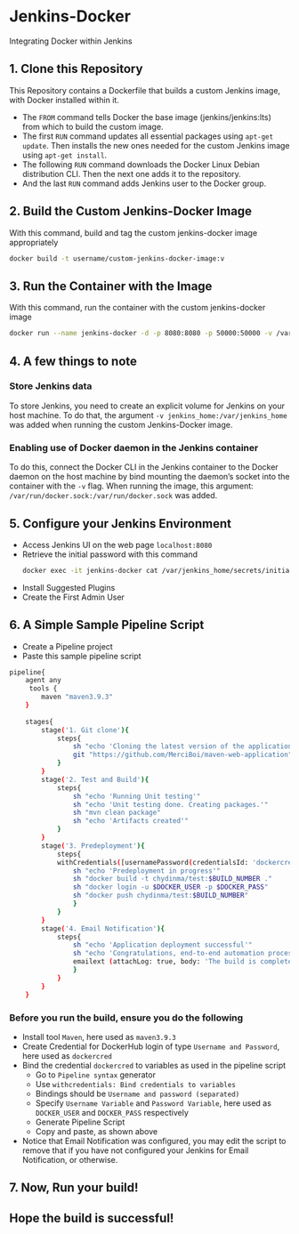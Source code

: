 # Jenkins-Docker
Integrating Docker within Jenkins

## 1. Clone this Repository

This Repository contains a Dockerfile that builds a custom Jenkins image, with Docker installed within it.
* The `FROM` command tells Docker the base image (jenkins/jenkins:lts) from which to build the custom image.
* The first `RUN` command updates all essential packages using `apt-get update`. Then installs the new ones needed for the custom Jenkins image using `apt-get install`.
* The following `RUN` command downloads the Docker Linux Debian distribution CLI. Then the next one adds it to the repository.
* And the last `RUN` command adds Jenkins user to the Docker group.

## 2. Build the Custom Jenkins-Docker Image

With this command, build and tag the custom jenkins-docker image appropriately
```bash
docker build -t username/custom-jenkins-docker-image:v
```

## 3. Run the Container with the Image

With this command, run the container with the custom jenkins-docker image
```bash
docker run --name jenkins-docker -d -p 8080:8080 -p 50000:50000 -v /var/run/docker.sock:/var/run/docker.sock -v jenkins_home:/var/jenkins_home username/custom-jenkins-docker-image:v
```

## 4. A few things to note

### Store Jenkins data

To store Jenkins, you need to create an explicit volume for Jenkins on your host machine. To do that, the argument `-v jenkins_home:/var/jenkins_home` was added when running the custom Jenkins-Docker image.

### Enabling use of Docker daemon in the Jenkins container

To do this, connect the Docker CLI in the Jenkins container to the Docker daemon on the host machine by bind mounting the daemon’s socket into the container with the `-v` flag. When running the image, this argument: `/var/run/docker.sock:/var/run/docker.sock` was added.

## 5. Configure your Jenkins Environment

* Access Jenkins UI on the web page
  `localhost:8080`
* Retrieve the initial password with this command
  ```bash
  docker exec -it jenkins-docker cat /var/jenkins_home/secrets/initialAdminPassword
  ```
* Install Suggested Plugins
* Create the First Admin User

## 6. A Simple Sample Pipeline Script

* Create a Pipeline project
* Paste this sample pipeline script
```bash
pipeline{
    agent any
     tools {
        maven "maven3.9.3"
    }
    
    stages{
        stage('1. Git clone'){
            steps{
                sh "echo 'Cloning the latest version of the application'"
                git "https://github.com/MerciBoi/maven-web-application"
            }
        }
        stage('2. Test and Build'){
            steps{
                sh "echo 'Running Unit testing'"
                sh "echo 'Unit testing done. Creating packages.'"
                sh "mvn clean package"
                sh "echo 'Artifacts created'"
            }
        }
        stage('3. Predeployment'){
            steps{
            withCredentials([usernamePassword(credentialsId: 'dockercred', passwordVariable: 'DOCKER_PASS', usernameVariable: 'DOCKER_USER')]) {
                sh "echo 'Predeployment in progress'"
                sh "docker build -t chydinma/test:$BUILD_NUMBER ."
                sh "docker login -u $DOCKER_USER -p $DOCKER_PASS"
                sh "docker push chydinma/test:$BUILD_NUMBER"
                }
            }
        }
        stage('4. Email Notification'){
            steps{
                sh "echo 'Application deployment successful'"
                sh "echo 'Congratulations, end-to-end automation process completed.'"
                emailext (attachLog: true, body: 'The build is complete.', subject: 'Build Complete', to: 'dimmalives@gmail.com')
                }
            }
        }
    }
```

### Before you run the build, ensure you do the following

* Install tool `Maven`, here used as `maven3.9.3`
* Create Credential for DockerHub login of type `Username and Password`, here used as `dockercred`
* Bind the credential `dockercred` to variables as used in the pipeline script
  * Go to `Pipeline syntax` generator
  * Use `withcredentials: Bind credentials to variables`
  * Bindings should be `Username and password (separated)`
  * Specify `Username Variable` and `Password Variable`, here used as `DOCKER_USER` and `DOCKER_PASS` respectively
  * Generate Pipeline Script
  * Copy and paste, as shown above
* Notice that Email Notification was configured, you may edit the script to remove that if you have not configured your Jenkins for Email Notification, or otherwise.

## 7. Now, Run your build!

## Hope the build is successful!

